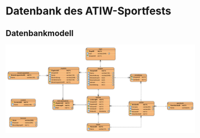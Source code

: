 Datenbank des ATIW-Sportfests
=============================


Datenbankmodell
---------------
![alt](datenbankmodell.png)
